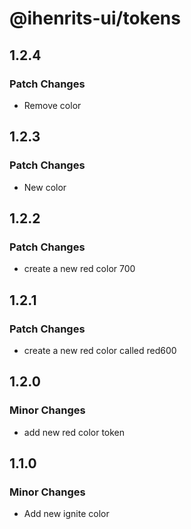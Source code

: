 # @ihenrits-ui/tokens

## 1.2.4

### Patch Changes

- Remove color

## 1.2.3

### Patch Changes

- New color

## 1.2.2

### Patch Changes

- create a new red color 700

## 1.2.1

### Patch Changes

- create a new red color called red600

## 1.2.0

### Minor Changes

- add new red color token

## 1.1.0

### Minor Changes

- Add new ignite color
